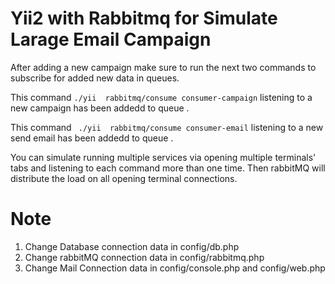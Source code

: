 # Yii2 with Rabbitmq for Simulate Larage Email Campaign

After adding a new campaign make sure to run the next two commands to subscribe for added new data in queues.

This command `./yii  rabbitmq/consume consumer-campaign` listening to a new campaign has been addedd to queue .

This command ` ./yii  rabbitmq/consume consumer-email` listening to a new send email has been addedd to queue .

You can simulate running multiple services via opening multiple terminals' tabs and listening to each command more than one time.
Then rabbitMQ will distribute the load on all opening terminal connections.

# Note

1. Change Database connection data in config/db.php
3. Change rabbitMQ connection data in config/rabbitmq.php
4. Change  Mail Connection data in config/console.php and config/web.php
